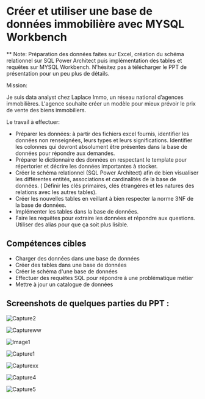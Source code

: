 # Créer et utiliser une base de données immobilière avec MYSQL Workbench

** Note: Préparation des données faites sur Excel, création du schéma relationnel sur SQL Power Architect puis implémentation des tables et requêtes sur MYSQL Workbench. N'hésitez pas à télécharger le PPT de présentation pour un peu plus de détails.

Mission:

Je suis data analyst chez Laplace Immo, un réseau national d’agences immobilières. L'agence souhaite créer un modèle pour mieux
prévoir le prix de vente des biens immobiliers.

Le travail à effectuer:

- Préparer les données: à partir des fichiers excel fournis, identifier les données non renseignées, leurs types et leurs significations. Identifier les colonnes qui devront absolument être présentes dans la base de données pour répondre aux demandes.
- Préparer le dictionnaire des données en respectant le template pour répertorier et décrire les données importantes à stocker.
- Créer le schéma relationnel (SQL Power Architect) afin de bien visualiser les différentes entités, associations et cardinalités de la base de données. ( Définir les clés primaires, clés étrangères et les natures des relations avec les autres tables).
- Créer les nouvelles tables en veillant à bien respecter la norme 3NF de la base de données.
- Implémenter les tables dans la base de données.
- Faire les requêtes pour extraire les données et répondre aux questions. Utiliser des alias pour que ça soit plus lisible. 


## Compétences cibles

 - Charger des données dans une base de données
 - Créer des tables dans une base de données
 - Créer le schéma d'une base de données
 - Effectuer des requêtes SQL pour répondre à une problématique métier
 - Mettre à jour un catalogue de données



## Screenshots de quelques parties du PPT :

![Capture2](https://github.com/JenniferLeuriot/BDD_immobiliere_MYSQL/assets/138499241/41f3a18c-37a1-45c9-b7a5-ba53f669f4fb)

![Captureww](https://github.com/JenniferLeuriot/BDD_immobiliere_MYSQL/assets/138499241/aeef3cb8-0067-4557-8de0-91d2e7364970)

![Image1](https://github.com/JenniferLeuriot/BDD_immobiliere_MYSQL/assets/138499241/3312567e-f1d3-43ba-8943-45317cff75ff)

![Capture1](https://github.com/JenniferLeuriot/BDD_immobiliere_MYSQL/assets/138499241/ce6b6a80-a878-4d33-aa8b-41389da9d6f2)

![Capturexx](https://github.com/JenniferLeuriot/BDD_immobiliere_MYSQL/assets/138499241/4bad3dc7-0dec-49df-8ede-efaea2b7c7b2)

![Capture4](https://github.com/JenniferLeuriot/BDD_immobiliere_MYSQL/assets/138499241/c6ab6528-8734-40f7-894c-062582585b3b)

![Capture5](https://github.com/JenniferLeuriot/BDD_immobiliere_MYSQL/assets/138499241/4f786f35-9e0c-44bf-8df9-ddb51d951493)


